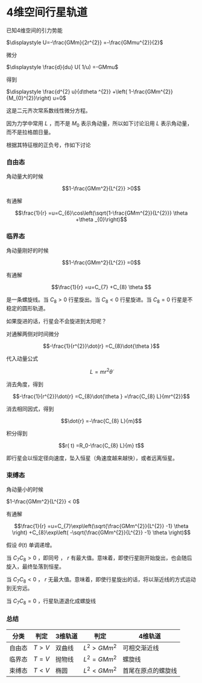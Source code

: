 # 4维空间行星轨道

已知4维空间的引力势能

$\displaystyle U=-\frac{GMm}{2r^{2}} =-\frac{GMmu^{2}}{2}$

微分

$\displaystyle \frac{d}{du} U( 1/u) =-GMmu$

得到

$\displaystyle \frac{d^{2} u}{d\theta ^{2}} +\left( 1-\frac{GMm^{2}}{M_{0}^{2}}\right) u=0$

这是二元齐次常系数线性微分方程。

因为力学中常用 $L$ ，而不是 $M_0$ 表示角动量，所以如下讨论沿用 $L$ 表示角动量，而不是拉格朗日量。

根据其特征根的正负号，作如下讨论

### 自由态

角动量大的时候

$$1-\frac{GMm^2}{L^{2}}  >0$$ 

有通解

$$\frac{1}{r} =u=C_{6}\cos\left(\sqrt{1-\frac{GMm^{2}}{L^{2}}} \theta +\theta _{0}\right)$$

### 临界态

角动量刚好的时候

$$1-\frac{GMm^2}{L^{2}} =0$$

有通解

$$\frac{1}{r} =u=C_{7} +C_{8} \theta $$

是一条螺旋线。当 $C_8>0$  行星旋出。当 $C_8<0$  行星旋进。当 $C_8=0$  行星是不稳定的圆形轨道。

如果旋进的话，行星会不会旋进到太阳呢？

对通解两侧对时间微分

$$-\frac{1}{r^{2}}\dot{r} =C_{8}\dot{\theta }$$

代入动量公式

$$L=mr^{2}\dot{\theta }$$

消去角度，得到

$$-\frac{1}{r^{2}}\dot{r} =C_{8}\dot{\theta } =\frac{C_{8} L}{mr^{2}}$$

消去相同因式，得到

$$\dot{r} =-\frac{C_{8} L}{m}$$

积分得到

$$r( t) =R_0-\frac{C_{8} L}{m} t$$

即行星会以恒定径向速度，坠入恒星（角速度越来越快），或者远离恒星。

### 束缚态

角动量小的时候

 $1-\frac{GMm^2}{L^{2}} < 0$ 

有通解

$$\frac{1}{r} =u=C_{7}\exp\left(\sqrt{\frac{GMm^{2}}{L^{2}} -1} \theta \right) +C_{8}\exp\left( -\sqrt{\frac{GMm^{2}}{L^{2}} -1} \theta \right)$$

假设 $\theta(t)$ 单调递增。

当 $C_7C_8>0$ ，即同号 ， $r$ 有最大值。意味着，即使行星刚开始旋出，也会随后旋入，最终坠落到恒星。

当 $C_7 C_8<0$  ， $r$ 无最大值。意味着，即使行星旋出的话，将以渐近线的方式运动到无穷远。

当 $C_7C_8=0$  ，行星轨道退化成螺旋线

### 总结

| 分类   | 判定  | 3维轨道 | 判定        | 4维轨道            |
| ------ | ----- | ------- | ----------- | ------------------ |
| 自由态 | $T>V$ | 双曲线  | $L^2>GMm^2$ | 可相交渐近线       |
| 临界态 | $T=V$ | 抛物线  | $L^2=GMm^2$ | 螺旋线             |
| 束缚态 | $T<V$ | 椭圆    | $L^2<GMm^2$ | 首尾在原点的螺旋线 |

## 